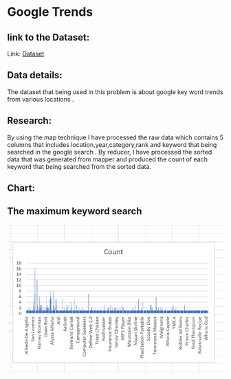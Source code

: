 
# Google Trends
## link to the Dataset:
Link: [Dataset](https://www.kaggle.com/dhruvildave/google-trends-dataset)

## Data details:
The dataset that being used in this problem is about google key word trends from various locations .

## Research:
By using the map technique I have processed the raw data which contains 5 columns that includes location,year,category,rank and keyword that being searched in the google search .
By reducer, I have processed the sorted data that was generated from mapper and produced  the count of each keyword that being searched from the sorted data.


## Chart:
## The maximum keyword search<br>
![image](https://github.com/AbhiRam0099/map-reduce-abhi/blob/main/trendcount.PNG)

